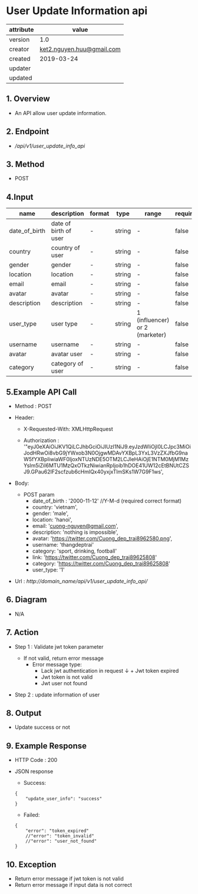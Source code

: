 # User Update Information api   

| attribute | value |
|-----------|-------|
| version   | 1.0   |
| creator   | ket2.nguyen.huu@gmail.com |
| created   | 2019-03-24 |
| updater   | 
| updated   |  |

## 1. Overview 

- An API allow user update information.

## 2. Endpoint

- */api/v1/user_update_info_api*

## 3. Method

- POST

## 4.Input 

name  | description| format | type | range | required
--- | ---| ---| ---|---|---
date_of_birth|date of birth of user|-|string|-|false
country|country of user|-|string|-|false 
gender|gender|-|string|-|false
location|location|-|string|-|false 
email|email|-|string|-|false
avatar|avatar|-|string|-|false
description|description|-|string|-|false
user_type|user type|-|string|1 (influencer) or 2 (marketer)|false  
username|username|-|string|-|false
avatar|avatar user|-|string|-|false
category|category of user|-|string|-|false

## 5.Example API Call

- Method : POST

- Header: 

    - X-Requested-With: XMLHttpRequest
        
    - Authorization : '"eyJ0eXAiOiJKV1QiLCJhbGciOiJIUzI1NiJ9.eyJzdWIiOjI0LCJpc3MiOiJodHRwOi8vbG9jYWxob3N0OjgwMDAvYXBpL3YxL3VzZXJfbG9naW5fYXBpIiwiaWF0IjoxNTUzNDE5OTM2LCJleHAiOjE1NTM0MjM1MzYsIm5iZiI6MTU1MzQxOTkzNiwianRpIjoib1hDOE41UW12cEtBNUtCZSJ9.GPau62lF2scfzub6cHmlQx40yxjxTlmSKs1W7G9F1ws',        
- Body:
    - POST param
        - date_of_birth : '2000-11-12' //Y-M-d (required correct format)
        - country: 'vietnam',
        - gender: 'male',
        - location: 'hanoi',
        - email: 'cuong-nguyen@gmail.com',
        - description: 'nothing is impossible',
        - avatar: 'https://twitter.com/Cuong_dep_trai8962580.png',
        - username: 'thangdeptrai'
        - category: 'sport, drinking, football'
        - link: 'https://twitter.com/Cuong_dep_trai89625808'
        - category: 'https://twitter.com/Cuong_dep_trai89625808'
        - user_type: '1'        
- Url : *http://domain_name/api/v1/user_update_info_api/*

## 6. Diagram 

- N/A

## 7. Action

- Step 1 : Validate jwt token  parameter
    + If not valid, return error message
        + Error message type: 
            + Lack jwt authentication in request
    ↓       + Jwt token expired
            + Jwt token is not valid
            + Jwt user not found

- Step 2 : update information of user

## 8. Output

- Update success or not 

## 9. Example Response 

- HTTP Code : 200

- JSON response 
    
    + Success:
    
    ```
    {
        "update_user_info": "success"
    }    
    ```
    
    + Failed: 
    
    ```
    {
        "error": "token_expired"
        //"error": "token_invalid"
        //"error": "user_not_found"
    }
    ```

## 10. Exception

- Return error message if jwt token is not valid
- Return error message if input data is not correct 